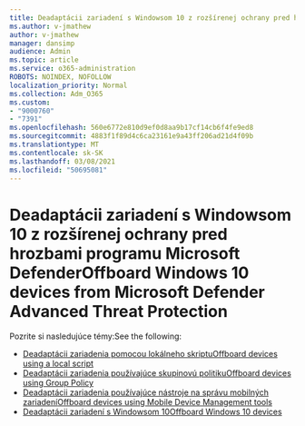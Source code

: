 ```yaml
---
title: Deadaptácii zariadení s Windowsom 10 z rozšírenej ochrany pred hrozbami programu Microsoft Defender
ms.author: v-jmathew
author: v-jmathew
manager: dansimp
audience: Admin
ms.topic: article
ms.service: o365-administration
ROBOTS: NOINDEX, NOFOLLOW
localization_priority: Normal
ms.collection: Adm_O365
ms.custom:
- "9000760"
- "7391"
ms.openlocfilehash: 560e6772e810d9ef0d8aa9b17cf14cb6f4fe9ed8
ms.sourcegitcommit: 4883f1f89d4c6ca23161e9a43ff206ad21d4f09b
ms.translationtype: MT
ms.contentlocale: sk-SK
ms.lasthandoff: 03/08/2021
ms.locfileid: "50695081"
---
```

# <a name="offboard-windows-10-devices-from-microsoft-defender-advanced-threat-protection"></a><span data-ttu-id="05373-102">Deadaptácii zariadení s Windowsom 10 z rozšírenej ochrany pred hrozbami programu Microsoft Defender</span><span class="sxs-lookup"><span data-stu-id="05373-102">Offboard Windows 10 devices from Microsoft Defender Advanced Threat Protection</span></span>

<span data-ttu-id="05373-103">Pozrite si nasledujúce témy:</span><span class="sxs-lookup"><span data-stu-id="05373-103">See the following:</span></span>

- [<span data-ttu-id="05373-104">Deadaptácii zariadenia pomocou lokálneho skriptu</span><span class="sxs-lookup"><span data-stu-id="05373-104">Offboard devices using a local script</span></span>](https://go.microsoft.com/fwlink/?linkid=2143465)
- [<span data-ttu-id="05373-105">Deadaptácii zariadenia používajúce skupinovú politiku</span><span class="sxs-lookup"><span data-stu-id="05373-105">Offboard devices using Group Policy</span></span>](https://go.microsoft.com/fwlink/?linkid=2143632)
- [<span data-ttu-id="05373-106">Deadaptácii zariadenia používajúce nástroje na správu mobilných zariadení</span><span class="sxs-lookup"><span data-stu-id="05373-106">Offboard devices using Mobile Device Management tools</span></span>](https://go.microsoft.com/fwlink/?linkid=2143633)
- [<span data-ttu-id="05373-107">Deadaptácii zariadení s Windowsom 10</span><span class="sxs-lookup"><span data-stu-id="05373-107">Offboard Windows 10 devices</span></span>](https://go.microsoft.com/fwlink/?linkid=2143629)
